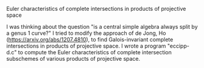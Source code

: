 Euler characteristics of complete intersections in products of projective space

I was thinking about the question "is a central simple algebra always split by a genus 1 curve?" I tried to modify the approach of de Jong, Ho (https://arxiv.org/abs/1207.4810), to find Galois-invariant complete intersections in products of projective space. I wrote a program "eccipp-d.c" to compute the Euler characteristics of complete intersection subschemes of various products of projective space.
